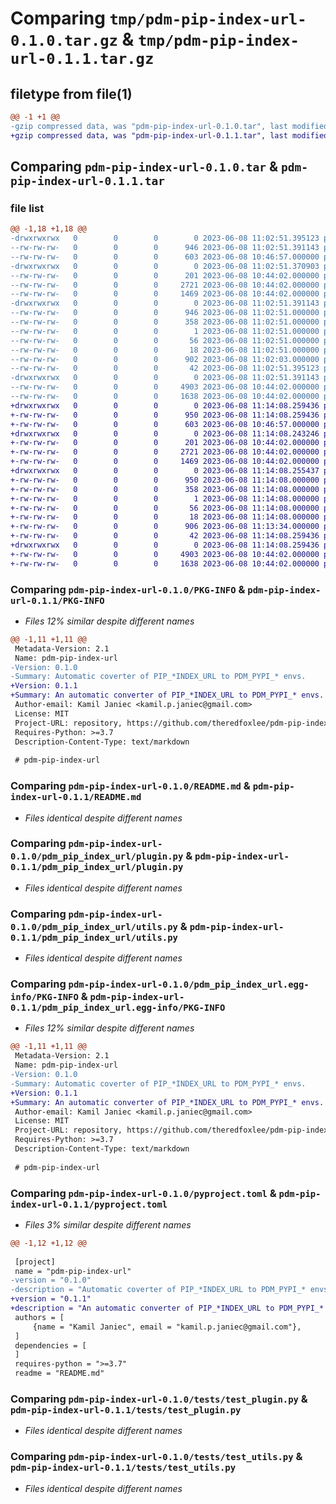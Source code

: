 # Comparing `tmp/pdm-pip-index-url-0.1.0.tar.gz` & `tmp/pdm-pip-index-url-0.1.1.tar.gz`

## filetype from file(1)

```diff
@@ -1 +1 @@
-gzip compressed data, was "pdm-pip-index-url-0.1.0.tar", last modified: Thu Jun  8 11:02:51 2023, max compression
+gzip compressed data, was "pdm-pip-index-url-0.1.1.tar", last modified: Thu Jun  8 11:14:08 2023, max compression
```

## Comparing `pdm-pip-index-url-0.1.0.tar` & `pdm-pip-index-url-0.1.1.tar`

### file list

```diff
@@ -1,18 +1,18 @@
-drwxrwxrwx   0        0        0        0 2023-06-08 11:02:51.395123 pdm-pip-index-url-0.1.0/
--rw-rw-rw-   0        0        0      946 2023-06-08 11:02:51.391143 pdm-pip-index-url-0.1.0/PKG-INFO
--rw-rw-rw-   0        0        0      603 2023-06-08 10:46:57.000000 pdm-pip-index-url-0.1.0/README.md
-drwxrwxrwx   0        0        0        0 2023-06-08 11:02:51.370903 pdm-pip-index-url-0.1.0/pdm_pip_index_url/
--rw-rw-rw-   0        0        0      201 2023-06-08 10:44:02.000000 pdm-pip-index-url-0.1.0/pdm_pip_index_url/__init__.py
--rw-rw-rw-   0        0        0     2721 2023-06-08 10:44:02.000000 pdm-pip-index-url-0.1.0/pdm_pip_index_url/plugin.py
--rw-rw-rw-   0        0        0     1469 2023-06-08 10:44:02.000000 pdm-pip-index-url-0.1.0/pdm_pip_index_url/utils.py
-drwxrwxrwx   0        0        0        0 2023-06-08 11:02:51.391143 pdm-pip-index-url-0.1.0/pdm_pip_index_url.egg-info/
--rw-rw-rw-   0        0        0      946 2023-06-08 11:02:51.000000 pdm-pip-index-url-0.1.0/pdm_pip_index_url.egg-info/PKG-INFO
--rw-rw-rw-   0        0        0      358 2023-06-08 11:02:51.000000 pdm-pip-index-url-0.1.0/pdm_pip_index_url.egg-info/SOURCES.txt
--rw-rw-rw-   0        0        0        1 2023-06-08 11:02:51.000000 pdm-pip-index-url-0.1.0/pdm_pip_index_url.egg-info/dependency_links.txt
--rw-rw-rw-   0        0        0       56 2023-06-08 11:02:51.000000 pdm-pip-index-url-0.1.0/pdm_pip_index_url.egg-info/entry_points.txt
--rw-rw-rw-   0        0        0       18 2023-06-08 11:02:51.000000 pdm-pip-index-url-0.1.0/pdm_pip_index_url.egg-info/top_level.txt
--rw-rw-rw-   0        0        0      902 2023-06-08 11:02:03.000000 pdm-pip-index-url-0.1.0/pyproject.toml
--rw-rw-rw-   0        0        0       42 2023-06-08 11:02:51.395123 pdm-pip-index-url-0.1.0/setup.cfg
-drwxrwxrwx   0        0        0        0 2023-06-08 11:02:51.391143 pdm-pip-index-url-0.1.0/tests/
--rw-rw-rw-   0        0        0     4903 2023-06-08 10:44:02.000000 pdm-pip-index-url-0.1.0/tests/test_plugin.py
--rw-rw-rw-   0        0        0     1638 2023-06-08 10:44:02.000000 pdm-pip-index-url-0.1.0/tests/test_utils.py
+drwxrwxrwx   0        0        0        0 2023-06-08 11:14:08.259436 pdm-pip-index-url-0.1.1/
+-rw-rw-rw-   0        0        0      950 2023-06-08 11:14:08.259436 pdm-pip-index-url-0.1.1/PKG-INFO
+-rw-rw-rw-   0        0        0      603 2023-06-08 10:46:57.000000 pdm-pip-index-url-0.1.1/README.md
+drwxrwxrwx   0        0        0        0 2023-06-08 11:14:08.243246 pdm-pip-index-url-0.1.1/pdm_pip_index_url/
+-rw-rw-rw-   0        0        0      201 2023-06-08 10:44:02.000000 pdm-pip-index-url-0.1.1/pdm_pip_index_url/__init__.py
+-rw-rw-rw-   0        0        0     2721 2023-06-08 10:44:02.000000 pdm-pip-index-url-0.1.1/pdm_pip_index_url/plugin.py
+-rw-rw-rw-   0        0        0     1469 2023-06-08 10:44:02.000000 pdm-pip-index-url-0.1.1/pdm_pip_index_url/utils.py
+drwxrwxrwx   0        0        0        0 2023-06-08 11:14:08.255437 pdm-pip-index-url-0.1.1/pdm_pip_index_url.egg-info/
+-rw-rw-rw-   0        0        0      950 2023-06-08 11:14:08.000000 pdm-pip-index-url-0.1.1/pdm_pip_index_url.egg-info/PKG-INFO
+-rw-rw-rw-   0        0        0      358 2023-06-08 11:14:08.000000 pdm-pip-index-url-0.1.1/pdm_pip_index_url.egg-info/SOURCES.txt
+-rw-rw-rw-   0        0        0        1 2023-06-08 11:14:08.000000 pdm-pip-index-url-0.1.1/pdm_pip_index_url.egg-info/dependency_links.txt
+-rw-rw-rw-   0        0        0       56 2023-06-08 11:14:08.000000 pdm-pip-index-url-0.1.1/pdm_pip_index_url.egg-info/entry_points.txt
+-rw-rw-rw-   0        0        0       18 2023-06-08 11:14:08.000000 pdm-pip-index-url-0.1.1/pdm_pip_index_url.egg-info/top_level.txt
+-rw-rw-rw-   0        0        0      906 2023-06-08 11:13:34.000000 pdm-pip-index-url-0.1.1/pyproject.toml
+-rw-rw-rw-   0        0        0       42 2023-06-08 11:14:08.259436 pdm-pip-index-url-0.1.1/setup.cfg
+drwxrwxrwx   0        0        0        0 2023-06-08 11:14:08.259436 pdm-pip-index-url-0.1.1/tests/
+-rw-rw-rw-   0        0        0     4903 2023-06-08 10:44:02.000000 pdm-pip-index-url-0.1.1/tests/test_plugin.py
+-rw-rw-rw-   0        0        0     1638 2023-06-08 10:44:02.000000 pdm-pip-index-url-0.1.1/tests/test_utils.py
```

### Comparing `pdm-pip-index-url-0.1.0/PKG-INFO` & `pdm-pip-index-url-0.1.1/PKG-INFO`

 * *Files 12% similar despite different names*

```diff
@@ -1,11 +1,11 @@
 Metadata-Version: 2.1
 Name: pdm-pip-index-url
-Version: 0.1.0
-Summary: Automatic coverter of PIP_*INDEX_URL to PDM_PYPI_* envs.
+Version: 0.1.1
+Summary: An automatic converter of PIP_*INDEX_URL to PDM_PYPI_* envs.
 Author-email: Kamil Janiec <kamil.p.janiec@gmail.com>
 License: MIT
 Project-URL: repository, https://github.com/theredfoxlee/pdm-pip-index-url
 Requires-Python: >=3.7
 Description-Content-Type: text/markdown
 
 # pdm-pip-index-url
```

### Comparing `pdm-pip-index-url-0.1.0/README.md` & `pdm-pip-index-url-0.1.1/README.md`

 * *Files identical despite different names*

### Comparing `pdm-pip-index-url-0.1.0/pdm_pip_index_url/plugin.py` & `pdm-pip-index-url-0.1.1/pdm_pip_index_url/plugin.py`

 * *Files identical despite different names*

### Comparing `pdm-pip-index-url-0.1.0/pdm_pip_index_url/utils.py` & `pdm-pip-index-url-0.1.1/pdm_pip_index_url/utils.py`

 * *Files identical despite different names*

### Comparing `pdm-pip-index-url-0.1.0/pdm_pip_index_url.egg-info/PKG-INFO` & `pdm-pip-index-url-0.1.1/pdm_pip_index_url.egg-info/PKG-INFO`

 * *Files 12% similar despite different names*

```diff
@@ -1,11 +1,11 @@
 Metadata-Version: 2.1
 Name: pdm-pip-index-url
-Version: 0.1.0
-Summary: Automatic coverter of PIP_*INDEX_URL to PDM_PYPI_* envs.
+Version: 0.1.1
+Summary: An automatic converter of PIP_*INDEX_URL to PDM_PYPI_* envs.
 Author-email: Kamil Janiec <kamil.p.janiec@gmail.com>
 License: MIT
 Project-URL: repository, https://github.com/theredfoxlee/pdm-pip-index-url
 Requires-Python: >=3.7
 Description-Content-Type: text/markdown
 
 # pdm-pip-index-url
```

### Comparing `pdm-pip-index-url-0.1.0/pyproject.toml` & `pdm-pip-index-url-0.1.1/pyproject.toml`

 * *Files 3% similar despite different names*

```diff
@@ -1,12 +1,12 @@
 
 [project]
 name = "pdm-pip-index-url"
-version = "0.1.0"
-description = "Automatic coverter of PIP_*INDEX_URL to PDM_PYPI_* envs."
+version = "0.1.1"
+description = "An automatic converter of PIP_*INDEX_URL to PDM_PYPI_* envs."
 authors = [
     {name = "Kamil Janiec", email = "kamil.p.janiec@gmail.com"},
 ]
 dependencies = [
 ]
 requires-python = ">=3.7"
 readme = "README.md"
```

### Comparing `pdm-pip-index-url-0.1.0/tests/test_plugin.py` & `pdm-pip-index-url-0.1.1/tests/test_plugin.py`

 * *Files identical despite different names*

### Comparing `pdm-pip-index-url-0.1.0/tests/test_utils.py` & `pdm-pip-index-url-0.1.1/tests/test_utils.py`

 * *Files identical despite different names*

